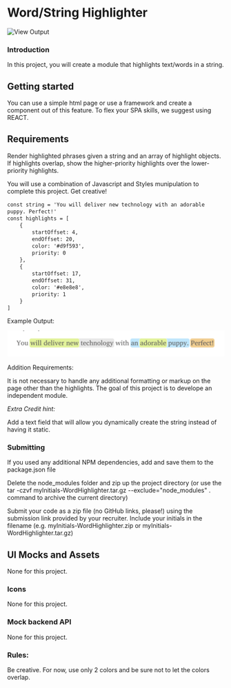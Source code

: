 
# Word/String Highlighter

![View Output](https://github.com/lenichols/FrontEndPortfolioProjects/raw/main/FileExplorer/user.interactions.gif)


### Introduction
In this project, you will create a module that highlights text/words in a string. 

## Getting started
You can use a simple html page or use a framework and create a component out of this feature. To flex your SPA skills, we suggest using REACT.

## Requirements
Render highlighted phrases given a string and an array of highlight objects. If highlights overlap, show the higher-priority highlights over the lower-priority highlights.

You will use a combination of Javascript and Styles munipulation to complete this project. Get creative!

```
const string = 'You will deliver new technology with an adorable puppy. Perfect!'
const highlights = [
    {
        startOffset: 4,
        endOffset: 20,
        color: '#d9f593',
        priority: 0
    },
    {
        startOffset: 17,
        endOffset: 31,
        color: '#e8e8e8',
        priority: 1
    }
]
```

Example Output:

![View Output](https://github.com/lenichols/FrontEndPortfolioProjects/raw/main/WordHighlighter/output-example.png)


Addition Requirements:

It is not necessary to handle any additional formatting or markup on the page other than the highlights. The goal of this project is to develope an independent module.

*Extra Credit hint:*

Add a text field that will allow you dynamically create the string instead of having it static.


### Submitting
If you used any additional NPM dependencies, add and save them to the package.json file

Delete the node_modules folder and zip up the project directory (or use the tar -czvf myInitials-WordHighlighter.tar.gz --exclude="node_modules" . command to archive the current directory)

Submit your code as a zip file (no GitHub links, please!) using the submission link provided by your recruiter. Include your initials in the filename (e.g. myInitials-WordHighlighter.zip or myInitials-WordHighlighter.tar.gz)

## UI Mocks and Assets

None for this project.

### Icons

None for this project.

### Mock backend API

None for this project.

### Rules:

Be creative. For now, use only 2 colors and be sure not to let the colors overlap.
